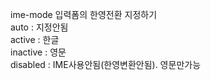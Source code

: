 ime-mode 입력폼의 한영전환 지정하기  
auto : 지정안됨  
active :   한글  
inactive : 영문  
disabled : IME사용안됨(한영변환안됨). 영문만가능  